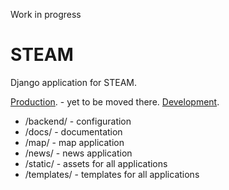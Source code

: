 Work in progress

# STEAM

Django application for STEAM.

[Production][production]. - yet to be moved there.
[Development][development].

- /backend/    - configuration
- /docs/       - documentation
- /map/        - map application
- /news/       - news application
- /static/     - assets for all applications
- /templates/  - templates for all applications

[production]:http://stemtosteam.org/
[development]:http://limitless-atoll-9939.herokuapp.com/